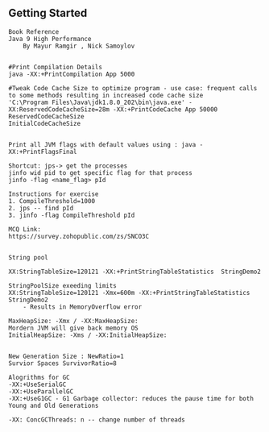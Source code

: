 ## Getting Started

    Book Reference
    Java 9 High Performance
        By Mayur Ramgir , Nick Samoylov


    #Print Compilation Details
    java -XX:+PrintCompilation App 5000

    #Tweak Code Cache Size to optimize program - use case: frequent calls to some methods resulting in increased code cache size
    'C:\Program Files\Java\jdk1.8.0_202\bin\java.exe' -XX:ReservedCodeCacheSize=28m -XX:+PrintCodeCache App 50000
    ReservedCodeCacheSize
    InitialCodeCacheSize


    Print all JVM flags with default values using : java -XX:+PrintFlagsFinal

    Shortcut: jps-> get the processes
    jinfo wid pid to get specific flag for that process
    jinfo -flag <name_flag> pId

    Instructions for exercise
    1. CompileThreshold=1000
    2. jps -- find pId
    3. jinfo -flag CompileThreshold pId 

    MCQ Link: 
    https://survey.zohopublic.com/zs/SNCO3C


    String pool

    XX:StringTableSize=120121 -XX:+PrintStringTableStatistics  StringDemo2

    StringPoolSize exeeding limits
    XX:StringTableSize=120121 -Xmx=600m -XX:+PrintStringTableStatistics  StringDemo2
        - Results in MemoryOverflow error
    
    MaxHeapSize: -Xmx / -XX:MaxHeapSize:
    Mordern JVM will give back memory OS
    InitialHeapSize: -Xms / -XX:InitialHeapSize:


    New Generation Size : NewRatio=1
    Survior Spaces SurvivorRatio=8

    Alogrithms for GC
    -XX:+UseSerialGC
    -XX:+UseParallelGC
    -XX:+UseG1GC - G1 Garbage collector: reduces the pause time for both Young and Old Generations

    -XX: ConcGCThreads: n -- change number of threads





